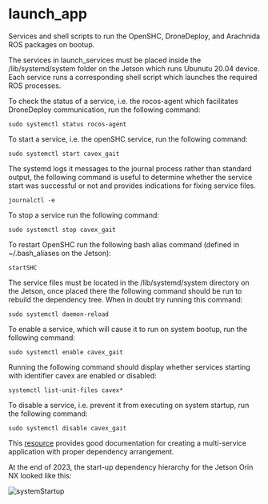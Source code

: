 # launch_app
Services and shell scripts to run the OpenSHC, DroneDeploy, and Arachnida ROS packages on bootup.

The services in launch_services must be placed inside the /lib/systemd/system folder on the Jetson which runs Ubunutu 20.04 device. Each service runs a corresponding shell script which launches the required ROS processes.

To check the status of a service, i.e. the rocos-agent which facilitates DroneDeploy communication, run the following command:

`sudo systemctl status rocos-agent`

To start a service, i.e. the openSHC service, run the following command:

`sudo systemctl start cavex_gait`

The systemd logs it messages to the journal process rather than standard output, the following command is useful to determine whether the service start was successful or not and provides indications for fixing service files.

`journalctl -e`

To stop a service run the following command:

`sudo systemctl stop cavex_gait`

To restart OpenSHC run the following bash alias command (defined in ~/.bash_aliases on the Jetson):

`startSHC`

The service files must be located in the /lib/systemd/system directory on the Jetson, once placed there the following command should be run to rebuild the dependency tree. When in doubt try running this command:

`sudo systemctl daemon-reload`

To enable a service, which will cause it to run on system bootup, run the following command:

`sudo systemctl enable cavex_gait`

Running the following command should display whether services starting with identifier cavex are enabled or disabled:

`systemctl list-unit-files cavex*`

To disable a service, i.e. prevent it from executing on system startup, run the following command:

`sudo systemctl disable cavex_gait`

This [resource](https://alesnosek.com/blog/2016/12/04/controlling-a-multi-service-application-with-systemd/) provides good documentation for creating a multi-service application with proper dependency arrangement.

At the end of 2023, the start-up dependency hierarchy for the Jetson Orin NX looked like this:

![systemStartup](https://github.com/CaveX/CaveX2023/assets/110513531/0b690004-c364-4e56-a4dd-eb4afd8cef2e)
